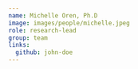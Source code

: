 ```yaml
---
name: Michelle Oren, Ph.D
image: images/people/michelle.jpeg
role: research-lead
group: team
links:
  github: john-doe
---
```


